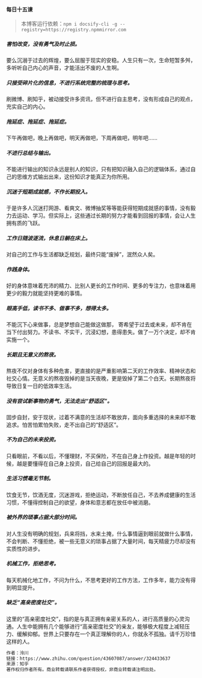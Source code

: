 #### 每日十五谏

> 本博客运行依赖：`npm i docsify-cli -g --registry=https://registry.npmmirror.com`     

##### 害怕改变，没有勇气及时止损。

要么沉溺于过去的辉煌，要么屈服于现实的安稳。人生只有一次，生命短暂多舛，多听听自己内心的声音，才能活出不废的人生啊。

##### 只接受碎片化的信息，不进行系统完整的梳理与思考。

刷微博、刷知乎，被动接受许多资讯，但不进行自主思考，没有形成自己的观点，充实自己的内心。

##### 拖延症、拖延症、拖延症。

下午再做吧，晚上再做吧，明天再做吧，下周再做吧，明年吧……

##### 不进行总结与输出。

不能进行输出的知识永远是别人的知识，只有把知识融入自己的逻辑体系，通过自己的思维方式输出出来，这份知识才能真正为你所用。

##### 沉迷于短期成就感，不作长期投入。

于是许多人沉迷打网游、看爽文、微博抽奖等等能获得短期成就感的事情，没有毅力去运动、学习。但实际上，这些通过长期的努力才能看到回报的事情，会让人生拥有质的飞跃。

##### 工作日随波逐流，休息日躺在床上。

对自己的工作与生活都缺乏规划，最终只能“废掉”，泯然众人矣。

##### 作践身体。

好的身体意味着充沛的精力、比别人更长的工作时间、更多的专注力，也意味着用更少的毅力就能坚持更难的事情。

##### 眼高手低，读书不多、做事不多，想得太多。

不能沉下心来做事，总是梦想自己能做这做那， 寄希望于过去或未来，却不肯在当下付出努力。不读书、不实干，沉浸幻想，患得患失。做了一万个决定，却不肯实施一个。

##### 长期且无意义的熬夜。

熬夜不仅对身体有多种危害，更直接的是严重影响第二天的工作效率、精神状态和社交心情。无意义的熬夜毁掉的是当天夜晚，更是毁掉了第二个白天。长期熬夜将导致日复一日的低效率生活。

##### 没有尝试新事物的勇气，无法走出“舒适区”。

固步自封，安于现状，过着不满意的生活却不敢放弃，面向多重选择的未来却不敢追求。怕苦怕累怕失败，走不出自己的“舒适区”。

##### 不为自己的未来投资。

只看眼前，不看以后，不懂理财，不买保险，不在自己身上作投资。越是年轻的时候，越是要懂得在自己身上投资，自己给自己的回报是最大的。

##### 生活习惯毫无节制。

饮食无节，饮酒无度，沉迷游戏，拒绝运动，不断放任自己，不去养成健康的生活习惯，不懂得控制自己的欲望，身体和意志都在放任中被消磨。

##### 被外界的琐事占据大部分时间。

对人生没有明确的规划，兵来将挡，水来土掩，什么事情逼到眼前就做什么事情，不会判断、不懂拒绝，被一些无意义的琐事占据了大量时间，每天精疲力尽却没有实质性的进步。

##### 机械工作，拒绝思考。

每天机械化地工作，不问为什么，不思考更好的工作方法，工作多年，能力没有得到明显提升。

##### 缺乏“高亲密度社交”。

这里的“高亲密度社交”，指的是与真正拥有亲密关系的人，进行高质量的心灵沟通。人生中能拥有几个能够进行“高亲密度社交”的亲友，能够极大程度上减轻压力、缓解抑郁。世界上只要存在一个真正理解你的人，你就永不孤独。请千万珍惜这样的人。

```bash
作者：泠川
链接：https://www.zhihu.com/question/43607087/answer/324433637
来源：知乎
著作权归作者所有。商业转载请联系作者获得授权，非商业转载请注明出处。
```
